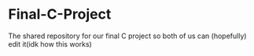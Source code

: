 # Final-C-Project
The shared repository for our final C project so both of us can (hopefully) edit it(idk how this works)
